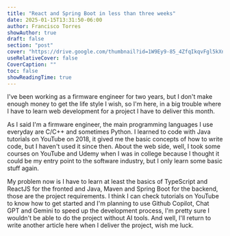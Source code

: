 ```yaml
---
title: "React and Spring Boot in less than three weeks"
date: 2025-01-15T13:31:50-06:00
author: Francisco Torres
showAuthor: true
draft: false
section: "post"
cover: "https://drive.google.com/thumbnail?id=1W9Ey9-85_4ZfqIkqvFgl5kXnDNqk0XY1&sz=w1920-h1080"
useRelativeCover: false
CoverCaption: ""
toc: false
showReadingTime: true
---
```


I've been working as a firmware engineer for two years, but I don't make enough money to get the life style I wish, so I'm here, in a big trouble where I have to learn web development for a project I have to deliver this month.

As I said I'm a firmware engineer, the main programming languages I use everyday are C/C++ and sometimes Python. I learned to code with Java tutorials on YouTube on 2018, it gived me the basic concepts of how to write code, but I haven't used it since then. About the web side, well, I took some courses on YouTube and Udemy when I was in college because I thought it could be my entry point to the software industry, but I only learn some basic stuff again.

My problem now is I have to learn at least the basics of TypeScript and ReactJS for the fronted and Java, Maven and Spring Boot for the backend, those are the project requirements. I think I can check tutorials on YouTube to know how to get started and I'm planning to use Github Copilot, Chat GPT and Gemini to speed up the development process, I'm pretty sure I wouldn't be able to do the project without AI tools. And well, I'll return to write another article here when I deliver the project, wish me luck.
